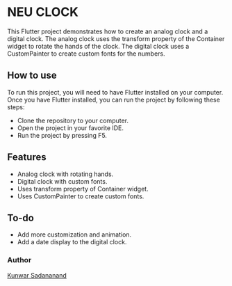 # NEU CLOCK

This Flutter project demonstrates how to create an analog clock and a digital clock. The analog clock uses the transform property of the Container widget to rotate the hands of the clock. The digital clock uses a CustomPainter to create custom fonts for the numbers.

## How to use

To run this project, you will need to have Flutter installed on your computer. Once you have Flutter installed, you can run the project by following these steps:

- Clone the repository to your computer.
- Open the project in your favorite IDE.
- Run the project by pressing F5.

## Features

- Analog clock with rotating hands.
- Digital clock with custom fonts.
- Uses transform property of Container widget.
- Uses CustomPainter to create custom fonts.

## To-do

- Add more customization and animation.
- Add a date display to the digital clock.

### Author
[Kunwar Sadananand](https://www.linkedin.com/in/ksadanand/)

